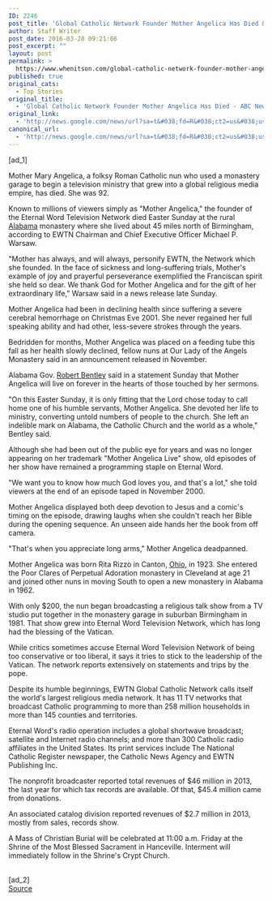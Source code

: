 ```yaml
---
ID: 2246
post_title: 'Global Catholic Network Founder Mother Angelica Has Died &#8211; ABC News'
author: Staff Writer
post_date: 2016-03-28 09:21:06
post_excerpt: ""
layout: post
permalink: >
  https://www.whenitson.com/global-catholic-network-founder-mother-angelica-has-died-abc-news/
published: true
original_cats:
  - Top Stories
original_title:
  - 'Global Catholic Network Founder Mother Angelica Has Died - ABC News'
original_link:
  - 'http://news.google.com/news/url?sa=t&#038;fd=R&#038;ct2=us&#038;usg=AFQjCNH-IadCS5m9fEqbywbgqCNUZUUEjw&#038;clid=c3a7d30bb8a4878e06b80cf16b898331&#038;cid=52779071040535&#038;ei=gvf4VujXD-fAwQHu3oDoBw&#038;url=http://abcnews.go.com/Entertainment/wireStory/global-catholic-network-founder-mother-angelica-died-37972494'
canonical_url:
  - 'http://news.google.com/news/url?sa=t&#038;fd=R&#038;ct2=us&#038;usg=AFQjCNH-IadCS5m9fEqbywbgqCNUZUUEjw&#038;clid=c3a7d30bb8a4878e06b80cf16b898331&#038;cid=52779071040535&#038;ei=gvf4VujXD-fAwQHu3oDoBw&#038;url=http://abcnews.go.com/Entertainment/wireStory/global-catholic-network-founder-mother-angelica-died-37972494'
---
```

 [ad_1]
<br><div readability="132.17779426311">
<p itemprop="articleBody">
Mother Mary Angelica, a folksy Roman Catholic nun who used a monastery garage to begin a television ministry that grew into a global religious media empire, has died. She was 92.</p>
<p itemprop="articleBody">
Known to millions of viewers simply as "Mother Angelica," the founder of the Eternal Word Television Network died Easter Sunday at the rural <a href="http://abcnews.go.com/topics/news/alabama.htm" class="r_lapi">Alabama</a> monastery where she lived about 45 miles north of Birmingham, according to EWTN Chairman and Chief Executive Officer Michael P. Warsaw.</p>
<p itemprop="articleBody">
"Mother has always, and will always, personify EWTN, the Network which she founded. In the face of sickness and long-suffering trials, Mother's example of joy and prayerful perseverance exemplified the Franciscan spirit she held so dear. We thank God for Mother Angelica and for the gift of her extraordinary life," Warsaw said in a news release late Sunday.</p>
<p itemprop="articleBody">
Mother Angelica had been in declining health since suffering a severe cerebral hemorrhage on Christmas Eve 2001. She never regained her full speaking ability and had other, less-severe strokes through the years.</p>
<p itemprop="articleBody">
Bedridden for months, Mother Angelica was placed on a feeding tube this fall as her health slowly declined, fellow nuns at Our Lady of the Angels Monastery said in an announcement released in November.</p>
<p itemprop="articleBody">
Alabama Gov. <a href="http://abcnews.go.com/topics/news/us/governor-robert-bentley.htm" class="r_lapi">Robert Bentley</a> said in a statement Sunday that Mother Angelica will live on forever in the hearts of those touched by her sermons.</p>
<p itemprop="articleBody">
"On this Easter Sunday, it is only fitting that the Lord chose today to call home one of his humble servants, Mother Angelica. She devoted her life to ministry, converting untold numbers of people to the church. She left an indelible mark on Alabama, the Catholic Church and the world as a whole," Bentley said.</p>
<p itemprop="articleBody">
Although she had been out of the public eye for years and was no longer appearing on her trademark "Mother Angelica Live" show, old episodes of her show have remained a programming staple on Eternal Word.</p>
<p itemprop="articleBody">
"We want you to know how much God loves you, and that's a lot," she told viewers at the end of an episode taped in November 2000.</p>
<p itemprop="articleBody">
Mother Angelica displayed both deep devotion to Jesus and a comic's timing on the episode, drawing laughs when she couldn't reach her Bible during the opening sequence. An unseen aide hands her the book from off camera.</p>
<p itemprop="articleBody">
"That's when you appreciate long arms," Mother Angelica deadpanned.</p>
<p itemprop="articleBody">
Mother Angelica was born Rita Rizzo in Canton, <a href="http://abcnews.go.com/topics/news/ohio.htm" class="r_lapi">Ohio</a>, in 1923. She entered the Poor Clares of Perpetual Adoration monastery in Cleveland at age 21 and joined other nuns in moving South to open a new monastery in Alabama in 1962.</p>
<p itemprop="articleBody">
With only $200, the nun began broadcasting a religious talk show from a TV studio put together in the monastery garage in suburban Birmingham in 1981. That show grew into Eternal Word Television Network, which has long had the blessing of the Vatican.</p>
<p itemprop="articleBody">
While critics sometimes accuse Eternal Word Television Network of being too conservative or too liberal, it says it tries to stick to the leadership of the Vatican. The network reports extensively on statements and trips by the pope.</p>
<p itemprop="articleBody">
Despite its humble beginnings, EWTN Global Catholic Network calls itself the world's largest religious media network. It has 11 TV networks that broadcast Catholic programming to more than 258 million households in more than 145 counties and territories.</p>
<p itemprop="articleBody">
Eternal Word's radio operation includes a global shortwave broadcast; satellite and Internet radio channels; and more than 300 Catholic radio affiliates in the United States. Its print services include The National Catholic Register newspaper, the Catholic News Agency and EWTN Publishing Inc.</p>
<p itemprop="articleBody">
The nonprofit broadcaster reported total revenues of $46 million in 2013, the last year for which tax records are available. Of that, $45.4 million came from donations.</p>
<p itemprop="articleBody">
An associated catalog division reported revenues of $2.7 million in 2013, mostly from sales, records show.</p>
<p itemprop="articleBody">
A Mass of Christian Burial will be celebrated at 11:00 a.m. Friday at the Shrine of the Most Blessed Sacrament in Hanceville. Interment will immediately follow in the Shrine's Crypt Church.</p>
</div>
<br>[ad_2]
<br><a href="http://news.google.com/news/url?sa=t&#038;fd=R&#038;ct2=us&#038;usg=AFQjCNH-IadCS5m9fEqbywbgqCNUZUUEjw&#038;clid=c3a7d30bb8a4878e06b80cf16b898331&#038;cid=52779071040535&#038;ei=gvf4VujXD-fAwQHu3oDoBw&#038;url=http://abcnews.go.com/Entertainment/wireStory/global-catholic-network-founder-mother-angelica-died-37972494">Source </a>